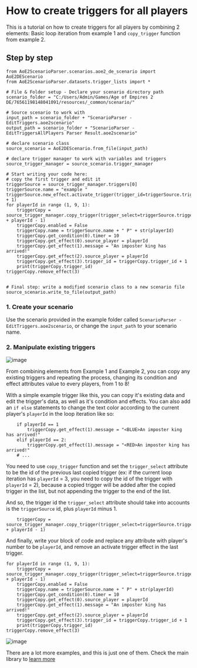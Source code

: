 # How to create triggers for all players
This is a tutorial on how to create triggers for all players by combining 2 elements: Basic loop iteration from example 1 and `copy_trigger` function from example 2.
## Step by step
```
from AoE2ScenarioParser.scenarios.aoe2_de_scenario import AoE2DEScenario
from AoE2ScenarioParser.datasets.trigger_lists import *

# File & Folder setup - Declare your scenario directory path
scenario_folder = "C:/Users/Admin/Games/Age of Empires 2 DE/76561198148041091/resources/_common/scenario/"

# Source scenario to work with
input_path = scenario_folder + "ScenarioParser - EditTriggers.aoe2scenario"
output_path = scenario_folder + "ScenarioParser - EditTriggersAllPlayers Parser Result.aoe2scenario"

# declare scenario class
source_scenario = AoE2DEScenario.from_file(input_path)

# declare trigger manager to work with variables and triggers
source_trigger_manager = source_scenario.trigger_manager

# Start writing your code here:
# copy the first trigger and edit it
triggerSource = source_trigger_manager.triggers[0]
triggerSource.name = "example "
triggerSource.new_effect.activate_trigger(trigger_id=triggerSource.trigger_id + 1)
for playerId in range (1, 9, 1):
    triggerCopy = source_trigger_manager.copy_trigger(trigger_select=triggerSource.trigger_id + playerId - 1)
    triggerCopy.enabled = False
    triggerCopy.name = triggerSource.name + " P" + str(playerId)
    triggerCopy.get_condition(0).timer = 10
    triggerCopy.get_effect(0).source_player = playerId
    triggerCopy.get_effect(1).message = "An imposter king has arrived!"
    triggerCopy.get_effect(2).source_player = playerId
    triggerCopy.get_effect(3).trigger_id = triggerCopy.trigger_id + 1
    print(triggerCopy.trigger_id)
triggerCopy.remove_effect(3)


# Final step: write a modified scenario class to a new scenario file
source_scenario.write_to_file(output_path)
```
### 1. Create your scenario
Use the scenario provided in the example folder called `ScenarioParser - EditTriggers.aoe2scenario`, or change the `input_path` to your scenario name.
### 2. Manipulate existing triggers
![image](https://user-images.githubusercontent.com/40296674/150691285-4f219673-786e-4b6c-9779-49f01b6ffe25.png)

From combining elements from Example 1 and Example 2, you can copy any existing triggers and repeating the process, changing its condition and effect attributes value to every players, from 1 to 8!

With a simple example trigger like this, you can copy it's existing data and edit the trigger's data, as well as it's condition and effects. You can also add an `if else` statements to change the text color according to the current player's `playerId` in the loop iteration like so:

```
    if playerId == 1
        triggerCopy.get_effect(1).message = "<BLUE>An imposter king has arrived!"
    elif playerId == 2:
        triggerCopy.get_effect(1).message = "<RED>An imposter king has arrived!"
    # ...
```
You need to use `copy_trigger` function and set the `trigger_select` attribute to be the id of the previous last copied trigger (ex: if the current loop iteration has `playerId` = 3, you need to copy the id of the trigger with `playerId` = 2), because a copied trigger will be added after the copied trigger in the list, but not appending the trigger to the end of the list.

And so, the trigger id the `trigger_select` attribute should take into accounts is the `triggerSource` id, plus `playerId` minus 1.
```
    triggerCopy = source_trigger_manager.copy_trigger(trigger_select=triggerSource.trigger_id + playerId - 1)
```

And finally, write your block of code and replace any attribute with player's number to be `playerId`, and remove an activate trigger effect in the last trigger.

```
for playerId in range (1, 9, 1):
    triggerCopy = source_trigger_manager.copy_trigger(trigger_select=triggerSource.trigger_id + playerId - 1)
    triggerCopy.enabled = False
    triggerCopy.name = triggerSource.name + " P" + str(playerId)
    triggerCopy.get_condition(0).timer = 10
    triggerCopy.get_effect(0).source_player = playerId
    triggerCopy.get_effect(1).message = "An imposter king has arrived!"
    triggerCopy.get_effect(2).source_player = playerId
    triggerCopy.get_effect(3).trigger_id = triggerCopy.trigger_id + 1
    print(triggerCopy.trigger_id)
triggerCopy.remove_effect(3)
```



![image](https://user-images.githubusercontent.com/40296674/150970679-49081163-bdba-4175-8b56-7d5f56a31439.png)


There are a lot more examples, and this is just one of them. Check the main library to [learn more](https://github.com/KSneijders/AoE2ScenarioParser)

